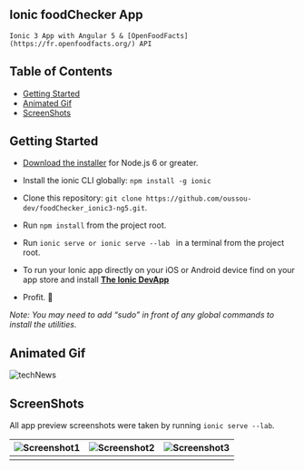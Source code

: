 ## **Ionic foodChecker App**

~~~
Ionic 3 App with Angular 5 & [OpenFoodFacts](https://fr.openfoodfacts.org/) API
~~~

## Table of Contents
 - [Getting Started](#getting-started)
 - [Animated Gif](#animated-gif)
 - [ScreenShots](#screenshots)

## Getting Started

* [Download the installer](https://nodejs.org/) for Node.js 6 or greater.
* Install the ionic CLI globally: `npm install -g ionic`
* Clone this repository: `git clone https://github.com/oussou-dev/foodChecker_ionic3-ng5.git`.
* Run `npm install` from the project root.
* Run `ionic serve or ionic serve --lab ` in a terminal from the project root.
* To run your Ionic app directly on your iOS or Android device find on your app store and install [**The Ionic DevApp**](https://ionicframework.com/docs/pro/devapp/) 

* Profit. :tada:

_Note: You may need to add “sudo” in front of any global commands to install the utilities._

## Animated Gif 

![techNews](https://github.com/oussou-dev/foodChecker_ionic3-ng5/blob/master/sc-foodChecker.gif)

## ScreenShots

All app preview screenshots were taken by running `ionic serve --lab`.

| ![Screenshot1](https://github.com/oussou-dev/foodChecker_ionic3-ng5/blob/master/sc-home.png) | ![Screenshot2](https://github.com/oussou-dev/foodChecker_ionic3-ng5/blob/master/sc-menu.png) | ![Screenshot3](https://github.com/oussou-dev/foodChecker_ionic3-ng5/blob/master/sc-scan.png) |
| ------ | ------ | ------ |
|  |  |  |
